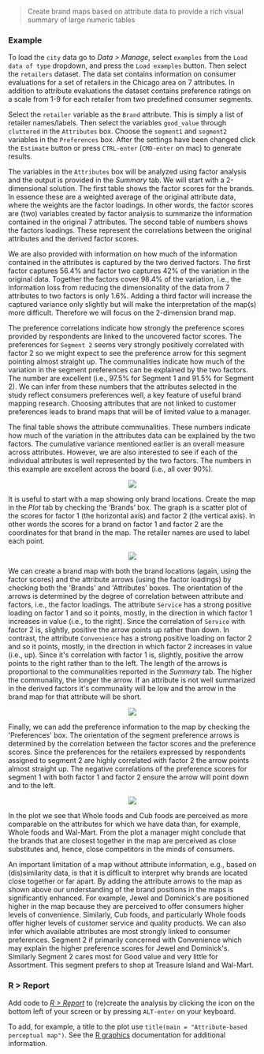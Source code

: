 > Create brand maps based on attribute data to provide a rich visual summary of large numeric tables

### Example

To load the `city` data go to _Data > Manage_, select `examples` from the `Load data of type` dropdown, and press the `Load examples` button. Then select the `retailers` dataset. The data set contains information on consumer evaluations for a set of retailers in the Chicago area on 7 attributes. In addition to attribute evaluations the dataset contains preference ratings on a scale from 1-9 for each retailer from two predefined consumer segments.

Select the `retailer` variable as the `Brand` attribute. This is simply a list of retailer names/labels. Then select the variables `good_value` through `cluttered` in the `Attributes` box. Choose the `segment1` and `segment2` variables in the `Preferences` box. After the settings have been changed click the `Estimate` button or press `CTRL-enter` (`CMD-enter` on mac) to generate results.

The variables in the `Attributes` box will be analyzed using factor analysis and the output is provided in the _Summary_ tab. We will start with a 2-dimensional solution. The first table shows the factor scores for the brands. In essence these are a weighted average of the original attribute data, where the weights are the factor loadings. In other words, the factor scores are (two) variables created by factor analysis to summarize the information contained in the original 7 attributes. The second table of numbers shows the factors loadings. These represent the correlations between the original attributes and the derived factor scores.

We are also provided with information on how much of the information contained in the attributes  is captured by the two derived factors. The first factor captures 56.4% and factor two captures 42% of the variation in the original data. Together the factors cover 98.4% of the variation, i.e., the information loss from reducing the dimensionality of the data from 7 attributes to two factors is only 1.6%. Adding a third factor will increase the captured variance only slightly but will make the interpretation of the map(s) more difficult. Therefore we will focus on the 2-dimension brand map.

The preference correlations indicate how strongly the preference scores provided by respondents are linked to the uncovered factor scores. The preferences for `Segment 2` seems very strongly positively correlated with factor 2 so we might expect to see the preference arrow for this segment pointing almost straight up. The communalities indicate how much of the variation in the segment preferences can be explained by the two factors. The number are excellent (i.e., 97.5% for Segment 1 and 91.5% for Segment 2). We can infer from these numbers that the attributes selected in the study reflect consumers preferences well, a key feature of useful brand mapping research. Choosing attributes that are not linked to customer preferences leads to brand maps that will be of limited value to a manager.

The final table shows the attribute communalities. These numbers indicate how much of the variation in the attributes data can be explained by the two factors. The cumulative variance mentioned earlier is an overall measure across attributes. However, we are also interested to see if each of the individual attributes is well represented by the two factors. The numbers in this example are excellent across the board (i.e., all over 90%).

<p align="center"><img src="https://radiant-rstats.github.io/docs/multivariate/figures_multivariate/pmap_summary.png"></p>

It is useful to start with a map showing only brand locations. Create the map in the _Plot_ tab by checking the ‘Brands’ box. The graph is a scatter plot of the scores for factor 1 (the horizontal axis) and factor 2 (the vertical axis). In other words the scores for a brand on factor 1 and factor 2 are the coordinates for that brand in the map. The retailer names are used to label each point.

<p align="center"><img src="https://radiant-rstats.github.io/docs/multivariate/figures_multivariate/pmap_plot_brands.png"></p>

We can create a brand map with both the brand locations (again, using the factor scores) and the attribute arrows (using the factor loadings) by checking both the 'Brands' and 'Attributes' boxes. The orientation of the arrows is determined by the degree of correlation between attribute and factors, i.e., the factor loadings. The attribute `Service` has a strong positive loading on factor 1 and so it points, mostly, in the direction in which factor 1 increases in value (i.e., to the right). Since the correlation of `Service` with factor 2 is, slightly, positive the arrow points up rather than down. In contrast, the attribute `Convenience` has a strong positive loading on factor 2 and so it points, mostly, in the direction in which factor 2 increases in value (i.e., up). Since it's correlation with factor 1 is, slightly, positive the arrow points to the right rather than to the left. The length of the arrows is proportional to the communalities reported in the _Summary_ tab. The higher the communality, the longer the arrow. If an attribute is not well summarized in the derived factors it's communality will be low and the arrow in the brand map for that attribute will be short.

<p align="center"><img src="https://radiant-rstats.github.io/docs/multivariate/figures_multivariate/pmap_plot_brands_attr.png"></p>

Finally, we can add the preference information to the map by checking the 'Preferences' box. The orientation of the segment preference arrows is determined by the correlation between the factor scores and the preference scores. Since the preferences for the retailers expressed by respondents assigned to segment 2 are highly correlated with factor 2 the arrow points almost straight up. The negative correlations of the preference scores for segment 1 with both factor 1 and factor 2 ensure the arrow will point down and to the left.

<p align="center"><img src="https://radiant-rstats.github.io/docs/multivariate/figures_multivariate/pmap_plot_all.png"></p>

In the plot we see that Whole foods and Cub foods are perceived as more comparable on the attributes for which we have data than, for example, Whole foods and Wal-Mart. From the plot a manager might conclude that the brands that are closest together in the map are perceived as close substitutes and, hence, close competitors in the minds of consumers.

An important limitation of a map without attribute information, e.g., based on (dis)similarity data, is that it is difficult to interpret why brands are located close together or far apart. By adding the attribute arrows to the map as shown above our understanding of the brand positions in the maps is significantly enhanced. For example, Jewel and Dominick's are positioned higher in the map because they are perceived to offer consumers higher levels of convenience. Similarly, Cub foods, and particularly Whole foods offer higher levels of customer service and quality products. We can also infer which available attributes are  most strongly linked to consumer preferences. Segment 2 if primarily concerned with Convenience which may explain the higher preference scores for Jewel and Dominick's. Similarly Segment 2 cares most for Good value and very little for Assortment. This segment prefers to shop at Treasure Island and Wal-Mart.

### R > Report

Add code to <a href="https://radiant-rstats.github.io/docs/data/report.html" target="_blank">_R > Report_</a> to (re)create the analysis by clicking the <i title="report results" class="fa fa-edit"></i> icon on the bottom left of your screen or by pressing `ALT-enter` on your keyboard. 

To add, for example, a title to the plot use `title(main = "Attribute-based perceptual map")`. See the <a href="https://cran.r-project.org/doc/manuals/R-intro.html#Low_002dlevel-plotting-command" target="_blank">R graphics</a> documentation for additional information.

